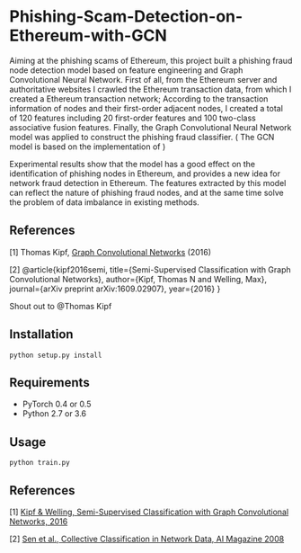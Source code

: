 # Phishing-Scam-Detection-on-Ethereum-with-GCN

Aiming at the phishing scams of Ethereum, this project built a phishing fraud node detection model based on feature engineering and Graph Convolutional Neural Network. First of all, from the Ethereum server and authoritative websites I crawled the Ethereum transaction data, from which I created a Ethereum transaction network; According to the transaction information of nodes and their first-order adjacent nodes, I created a total of 120 features including 20 first-order features and 100 two-class associative fusion features. Finally, the Graph Convolutional Neural Network model was applied to construct the phishing fraud classifier. ( The GCN model is based on the implementation of )

Experimental results show that the model has a good effect on the identification of phishing nodes in Ethereum, and provides a new idea for network fraud detection in Ethereum. The features extracted by this model can reflect the nature of phishing fraud nodes, and at the same time solve the problem of data imbalance in existing methods.

## References
[1] Thomas Kipf, [Graph Convolutional Networks](http://tkipf.github.io/graph-convolutional-networks/) (2016)

[2]
@article{kipf2016semi,
  title={Semi-Supervised Classification with Graph Convolutional Networks},
  author={Kipf, Thomas N and Welling, Max},
  journal={arXiv preprint arXiv:1609.02907},
  year={2016}
}

Shout out to @Thomas Kipf

## Installation

```python setup.py install```

## Requirements

  * PyTorch 0.4 or 0.5
  * Python 2.7 or 3.6

## Usage

```python train.py```

## References

[1] [Kipf & Welling, Semi-Supervised Classification with Graph Convolutional Networks, 2016](https://arxiv.org/abs/1609.02907)

[2] [Sen et al., Collective Classification in Network Data, AI Magazine 2008](http://linqs.cs.umd.edu/projects/projects/lbc/)
